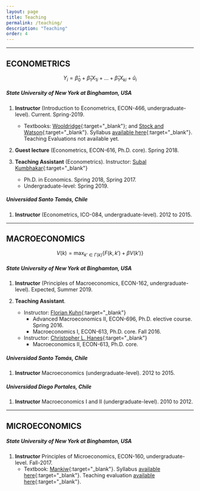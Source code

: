 ```yaml
---
layout: page
title: Teaching
permalink: /teaching/
description: "Teaching"
order: 4
---
```


------
## ECONOMETRICS

$$Y_i=\hat{\beta}_0+\hat{\beta}_1X_{1i}+...+\hat{\beta}_1X_{ki}+\hat{u}_i$$


##### State University of New York at Binghamton, USA

1. **Instructor** (Introduction to Econometrics, ECON-466, undergraduate-level). Current. Spring-2019.
    - Textbooks: [Wooldridge](https://www.cengage.com/c/introductory-econometrics-a-modern-approach-6e-wooldridge/9781305270107){:target="_blank"}; and [Stock and Watson](https://www.pearson.com/us/higher-education/product/Stock-Introduction-to-Econometrics-3rd-Edition/9780138009007.html){:target="_blank"}. Syllabus [available here](http://luischanci.github.io/assets/documents/Syllabus_ECON466_CHANCI.pdf){:target="_blank"}. Teaching Evaluations not available yet.

2. **Guest lecture** (Econometrics, ECON-616, Ph.D. core). Spring 2018.

3. **Teaching Assistant** (Econometrics). Instructor: [Subal Kumbhakar](http://bingweb.binghamton.edu/~kkar/){:target="_blank"}
    - Ph.D. in Economics. Spring 2018, Spring 2017.
    - Undergraduate-level: Spring 2019.


##### Universidad Santo Tomás, Chile

1. **Instructor** (Econometrics, ICO-084, undergraduate-level). 2012 to 2015.


------
## MACROECONOMICS

$$V(k)=\max_{k'\in\Gamma(k)}\{F(k,k')+\beta V(k')\}$$

##### State University of New York at Binghamton, USA

1. **Instructor** (Principles of Macroeconomics, ECON-162, undergraduate-level). Expected, Summer 2019.

2. **Teaching Assistant**.
    - Instructor: [Florian Kuhn](http://www.floriankuhn.com/){:target="_blank"}
        - Advanced Macroeconomics II, ECON-696, Ph.D. elective course. Spring 2016.
        - Macroeconomics I, ECON-613, Ph.D. core. Fall 2016.
    - Instructor: [Christopher L. Hanes](https://www.binghamton.edu/economics/people/tenured-and-tenure-track-faculty/hanes.html){:target="_blank"}
        - Macroeconomics II, ECON-613, Ph.D. core.

##### Universidad Santo Tomás, Chile

1. **Instructor** Macroeconomics (undergraduate-level). 2012 to 2015.

##### Universidad Diego Portales, Chile

1. **Instructor** Macroeconomics I and II (undergraduate-level). 2010 to 2012.


------
## MICROECONOMICS

##### State University of New York at Binghamton, USA

1. **Instructor** Principles of Microeconomics, ECON-160, undergraduate-level. Fall-2017.
    - Textbook: [Mankiw](https://www.cengage.com/c/principles-of-microeconomics-8e-mankiw){:target="_blank"}. Syllabus [available here](http://luischanci.github.io/assets/documents/Syllabus_ECON160_CHANCI.pdf){:target="_blank"}. Teaching evaluation [available here](http://luischanci.github.io/assets/documents/Teaching_Evaluation_ECON160.pdf){:target="_blank"}.
